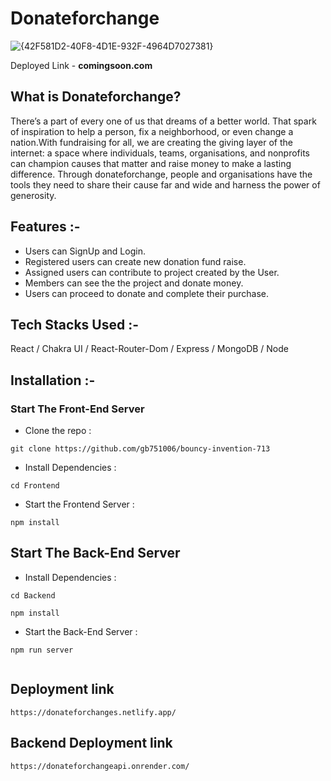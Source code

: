 # Donateforchange
![{42F581D2-40F8-4D1E-932F-4964D7027381}](https://github.com/gb751006/bouncy-invention-713/assets/119648587/e1192e0f-d982-4044-8bfc-284a3bf1853a)

Deployed Link - **comingsoon.com**

## What is Donateforchange?

There’s a part of every one of us that dreams of a better world. That spark of inspiration to help a person, fix a neighborhood, or even change a nation.With fundraising for all, we are creating the giving layer of the internet: a space where individuals, teams, organisations, and nonprofits can champion causes that matter and raise money to make a lasting difference. Through donateforchange, people and organisations have the tools they need to share their cause far and wide and harness the power of generosity.

## Features :-

- Users can SignUp and Login.
- Registered users can create new donation fund raise.
- Assigned users can contribute to project created by the User.
- Members can see the  the project and donate money.
- Users can proceed to donate and complete their purchase.


## Tech Stacks Used :-

React  / Chakra UI / React-Router-Dom / Express / MongoDB / Node

## Installation :-

### Start The Front-End Server

- Clone the repo :
```
git clone https://github.com/gb751006/bouncy-invention-713
```
- Install Dependencies :
```
cd Frontend
```
- Start the Frontend Server :
```
npm install
```



## Start The Back-End Server
- Install Dependencies :
```
cd Backend
```
```
npm install
```



- Start the Back-End Server :
```
npm run server


```
## Deployment link
```
https://donateforchanges.netlify.app/
```
## Backend Deployment link
```
https://donateforchangeapi.onrender.com/
```
